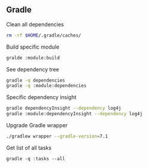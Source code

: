 ## Gradle

Clean all dependencies
```bash
rm -rf $HOME/.gradle/caches/
```

Build specific module
```bash
gralde :module:build
```

See dependency tree
```bash
gradle -q dependencies
gradle -q :module:dependencies
```

Specific dependency insight
```bash
gradle dependencyInsight --dependency log4j
gradle :module:dependencyInsight --dependency log4j
```

Upgrade Gradle wrapper
```bash
./gradlew wrapper --gradle-version=7.1
```

Get list of all tasks
```
gradle -q :tasks --all
```
